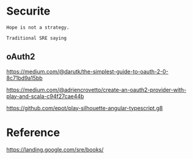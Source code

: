 # Securite



    Hope is not a strategy.

    Traditional SRE saying


## oAuth2

https://medium.com/@darutk/the-simplest-guide-to-oauth-2-0-8c71bd9a15bb

https://medium.com/@adriencrovetto/create-an-oauth2-provider-with-play-and-scala-c94f27cae44b


https://github.com/epot/play-silhouette-angular-typescript.g8

# Reference

https://landing.google.com/sre/books/


